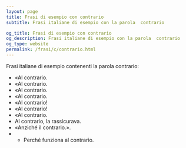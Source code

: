 ```yaml
---
layout: page
title: Frasi di esempio con contrario 
subtitle: Frasi italiane di esempio con la parola  contrario

og_title: Frasi di esempio con contrario 
og_description: Frasi italiane di esempio con la parola  contrario
og_type: website
permalink: /frasi/c/contrario.html
---
```


Frasi italiane di esempio contenenti la parola contrario:


- «Al contrario.
- «Al contrario.
- «Al contrario.
- «Al contrario.
- «Al contrario!
- «Al contrario!
- «Al contrario.
- Al contrario, la rassicurava.
- «Anziché il contrario.».
- - Perché funziona al contrario.
